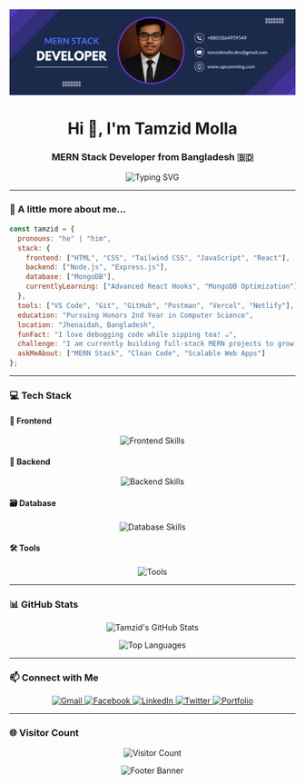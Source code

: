 <div align="center">
  <img src="https://github.com/tamzid-molla/tamzid-molla/blob/main/banner%20Image.png" alt="Header Banner"/>
</div>

<h1 align="center">Hi 👋, I'm Tamzid Molla</h1>
<h3 align="center">MERN Stack Developer from Bangladesh 🇧🇩</h3>

<p align="center">
  <img src="https://readme-typing-svg.demolab.com?font=Fira+Code&pause=1000&color=00D4FF&center=true&vCenter=true&width=435&lines=MERN+Stack+Developer;Honors+2nd+Year+Student;Passionate+about+Web+Development" alt="Typing SVG" />
</p>

---

### 🧠 A little more about me...

```js
const tamzid = {
  pronouns: "he" | "him",
  stack: {
    frontend: ["HTML", "CSS", "Tailwind CSS", "JavaScript", "React"],
    backend: ["Node.js", "Express.js"],
    database: ["MongoDB"],
    currentlyLearning: ["Advanced React Hooks", "MongoDB Optimization"]
  },
  tools: ["VS Code", "Git", "GitHub", "Postman", "Vercel", "Netlify"],
  education: "Pursuing Honors 2nd Year in Computer Science",
  location: "Jhenaidah, Bangladesh",
  funFact: "I love debugging code while sipping tea! ☕",
  challenge: "I am currently building full-stack MERN projects to grow my portfolio.",
  askMeAbout: ["MERN Stack", "Clean Code", "Scalable Web Apps"]
};
```
---

### 💻 Tech Stack

#### 🚀 Frontend
<p align="center">
  <img src="https://skillicons.dev/icons?i=html,css,tailwind,js,react" alt="Frontend Skills" />
</p>

#### 🔧 Backend
<p align="center">
  <img src="https://skillicons.dev/icons?i=nodejs,express" alt="Backend Skills" />
</p>

#### 🗃️ Database
<p align="center">
  <img src="https://skillicons.dev/icons?i=mongodb" alt="Database Skills" />
</p>

#### 🛠️ Tools
<p align="center">
  <img src="https://skillicons.dev/icons?i=git,github,vscode,postman,vercel,netlify" alt="Tools" />
</p>

---


### 📊 GitHub Stats

<p align="center">
  <img src="https://github-readme-stats.vercel.app/api?username=tamzid-molla&show_icons=true&theme=dracula&bg_color=1A1A1A&text_color=E0E0E0&icon_color=00D4FF" alt="Tamzid's GitHub Stats" />
</p>

<p align="center">
  <img src="https://github-readme-stats.vercel.app/api/top-langs/?username=tamzid-molla&layout=compact&theme=dracula&bg_color=1A1A1A&text_color=E0E0E0" alt="Top Languages" />
</p>

---

### 📫 Connect with Me

<p align="center">
  <a href="mailto:tamzidmolla.dev@gmail.com" target="_blank">
    <img src="https://skillicons.dev/icons?i=gmail" alt="Gmail" />
  </a>
  <a href="https://www.facebook.com/monhara.pakhi.549668" target="_blank">
  <img src="https://cdn.jsdelivr.net/gh/devicons/devicon/icons/facebook/facebook-original.svg" alt="Facebook" width="50" />
</a>
  <a href="https://linkedin.com/in/tamzid-molla" target="_blank">
    <img src="https://skillicons.dev/icons?i=linkedin" alt="LinkedIn" />
  </a>
  <a href="https://twitter.com/tamzid_codes" target="_blank">
    <img src="https://skillicons.dev/icons?i=twitter" alt="Twitter" />
  </a>
  <a href="https://tamzidmolla.dev" target="_blank">
    <img src="https://skillicons.dev/icons?i=portfolio" alt="Portfolio" />
  </a>
</p>

---

### 🌐 Visitor Count

<p align="center">
  <img src="https://visitor-badge.glitch.me/badge?page_id=tamzid-molla.tamzid-molla" alt="Visitor Count" />
</p>

<div align="center">
  <img src="https://capsule-render.vercel.app/api?type=waving&color=gradient&height=100&section=footer&text=Thanks%20for%20visiting!&fontColor=00D4FF" alt="Footer Banner"/>
</div>

